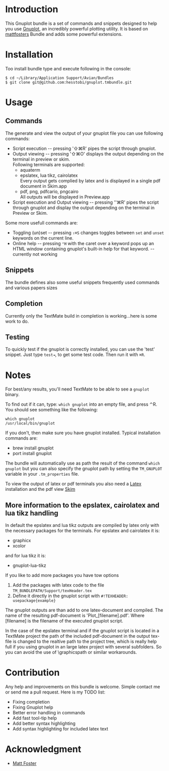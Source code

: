 # Introduction

This Gnuplot bundle is a set of commands and snippets designed to help you use [Gnuplot](http://www.gnuplot.info/), an incredibly powerful plotting utility. It is based on [mattfosters](https://github.com/mattfoster/gnuplot-tmbundle) Bundle and adds some powerful extensions.


# Installation

Too install bundle type and execute following in the console:

	$ cd ~/Library/Application Support/Avian/Bundles
	$ git clone git@github.com:hesstobi/gnuplot.tmbundle.git
	
	
# Usage

## Commands
	
The generate and view the output of your gnuplot file you can use following commands:

* Script execution -- pressing '⇧⌘R' pipes the script through gnuplot.
* Output viewing -- pressing '⇧⌘O' displays the output depending on the terminal in preview or skim.   
Following terminals are supported:
	* aquaterm
	* epslatex, lua tikz, cairolatex  
	Every output gets complied by latex and is displayed in a single pdf document in Skim.app
	* pdf, png, pdfcario, pngcairo  
	All outputs will be displayed in Preview.app
* Script execution and Output viewing -- pressing ''⌘R' pipes the script through gnuplot and display the output depending on the terminal in Preview or Skim.

Some more usefull commands are:

* Toggling (un)set -- pressing `⇧⌘S` changes toggles between `set` and `unset` keywords on the current line.
* Online help -- pressing `⌃H` with the caret over a keyword pops up an HTML window containing gnuplot's built-in help for that keyword. -- currently not working

## Snippets

The bundle defines also some useful snippets frequently used commands and various papers sizes


## Completion

Currently only the TextMate build in completion is working...here is some work to do.

## Testing

To quickly test if the gnuplot is correctly installed, you can use the 'test' snippet. Just type `test⇥`, to get some test code. Then run it with `⌘R`. 


# Notes

For best/any results, you'll need TextMate to be able to see a `gnuplot` binary. 

To find out if it can, type: `which gnuplot` into an empty file, and press ⌃R. You should see something like the following:

	which gnuplot
	/usr/local/bin/gnuplot

If you don't, then make sure you have gnuplot installed. Typical installation commands are:
	
* brew install gnuplot
* port install gnuplot
 
The bundle will automatically use as path the result of the command `which gnuplot` but you can also specify the gnuplot path by setting the `TM_GNUPLOT` variable in your `.tm_properties` file.

To view the output of  latex or pdf terminals you also need a [Latex](htto://www.tug.org/mactex) installation and the pdf view [Skim](http://skim-app.sourceforge.net)


## More information to the epslatex, cairolatex and lua tikz handling

In default the epslatex and lua tikz outputs are compiled by latex only with the necessary packages for the terminals. For epslatex and cairolatex it is:

* graphicx
* xcolor

and for lua tikz it is:

* gnuplot-lua-tikz

If you like to add more packages you have tow options

1. Add the packages with latex code to the file `TM_BUNDLEPATH/Support/texHeader.tex`
2. Define it directly in the gnuplot script with `#!TEXHEADER: usepackage{example}` 

The gnuplot outputs are than add to one latex-document and compiled. The name of the resulting pdf-document is 'Plot_[filename].pdf'. Where [filename] is the filename of the executed gnuplot script.

In the case of the epslatex terminal and if the gnuplot script is located in a TextMate project the path of the included pdf-document in the output tex-file is changed to the realtive path to the project tree, which is really help full if you using gnuplot in an large latex project with several subfolders. So you can avoid the use of \graphicspath or similar workarounds.

# Contribution

Any help and improvements on this bundle is welcome. Simple contact me or send me a pull request. Here is my TODO list:

* Fixing completion
* Fixing Gnuplot help
* Better error handling in commands
* Add fast tool-tip help
* Add better syntax highlighting
* Add syntax highlighting for included latex text


# Acknowledgment

* [Matt Foster](https://github.com/mattfoster)









